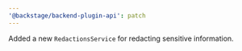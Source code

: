 ```yaml
---
'@backstage/backend-plugin-api': patch
---
```


Added a new `RedactionsService` for redacting sensitive information.

